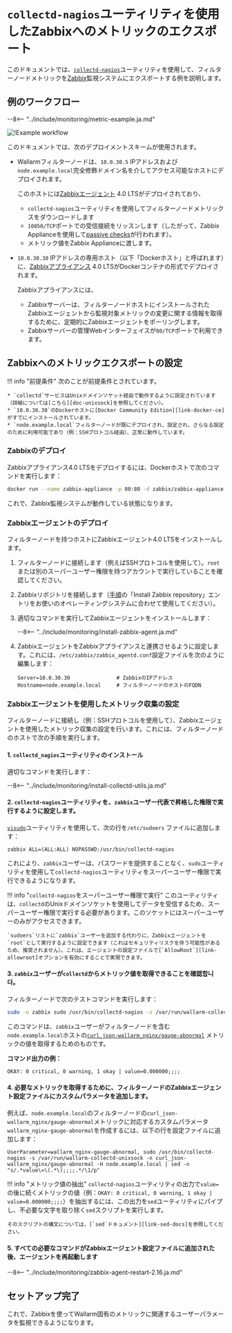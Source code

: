 [img-zabbix-scheme]: ../../images/monitoring/zabbix-scheme.png

[link-zabbix]: https://www.zabbix.com/
[link-collectd-nagios]: https://collectd.org/wiki/index.php/Collectd-nagios
[link-zabbix-agent]: https://www.zabbix.com/zabbix_agent
[link-zabbix-passive]: https://www.zabbix.com/documentation/4.0/manual/appendix/items/activepassive
[link-zabbix-app]: https://hub.docker.com/r/zabbix/zabbix-appliance
[link-docker-ce]: https://docs.docker.com/install/
[link-zabbix-repo]: https://www.zabbix.com/download
[link-allowroot]: https://www.zabbix.com/documentation/4.0/manual/appendix/config/zabbix_agentd
[link-sed-docs]: https://www.gnu.org/software/sed/manual/sed.html#sed-script-overview
[link-visudo]: https://www.sudo.ws/man/1.8.17/visudo.man.html
[link-metric]: available-metrics.md#number-of-requests

[doc-unixsock]: fetching-metrics.md#exporting-metrics-using-the-collectd-nagios-utility

# `collectd-nagios`ユーティリティを使用したZabbixへのメトリックのエクスポート

このドキュメントでは、[`collectd-nagios`][link-collectd-nagios]ユーティリティを使用して、フィルターノードメトリックを[Zabbix][link-zabbix]監視システムにエクスポートする例を説明します。

## 例のワークフロー

--8<-- "../include/monitoring/metric-example.ja.md"


![!Example workflow][img-zabbix-scheme]

このドキュメントでは、次のデプロイメントスキームが使用されます。
* Wallarmフィルターノードは、`10.0.30.5` IPアドレスおよび`node.example.local`完全修飾ドメイン名を介してアクセス可能なホストにデプロイされます。

  このホストには[Zabbixエージェント][link-zabbix-agent] 4.0 LTSがデプロイされており、

  * `collectd-nagios`ユーティリティを使用してフィルターノードメトリックスをダウンロードします
  * `10050/TCP`ポートでの受信接続をリッスンします（したがって、Zabbix Applianceを使用して[passive checks][link-zabbix-passive]が行われます）。
  * メトリック値をZabbix Applianceに渡します。
    
* `10.0.30.30` IPアドレスの専用ホスト（以下「Dockerホスト」と呼ばれます）に、[Zabbixアプライアンス][link-zabbix-app] 4.0 LTSがDockerコンテナの形式でデプロイされます。
    
  Zabbixアプライアンスには、

  * Zabbixサーバーは、フィルターノードホストにインストールされたZabbixエージェントから監視対象メトリックの変更に関する情報を取得するために、定期的にZabbixエージェントをポーリングします。
  * Zabbixサーバーの管理Webインターフェイスが`80/TCP`ポートで利用できます。
    
## Zabbixへのメトリックエクスポートの設定

!!! info "前提条件"
    次のことが前提条件とされています。

    * `collectd`サービスはUnixドメインソケット経由で動作するように設定されています（詳細については[こちら][doc-unixsock]を参照してください）。
    * `10.0.30.30`のDockerホストに[Docker Community Edition][link-docker-ce]がすでにインストールされています。
    * `node.example.local`フィルターノードが既にデプロイされ、設定され、さらなる設定のために利用可能であり（例：SSHプロトコル経由）、正常に動作しています。

### Zabbixのデプロイ

Zabbixアプライアンス4.0 LTSをデプロイするには、Dockerホストで次のコマンドを実行します：

``` bash
docker run --name zabbix-appliance -p 80:80 -d zabbix/zabbix-appliance:alpine-4.0-latest
```

これで、Zabbix監視システムが動作している状態になります。

### Zabbixエージェントのデプロイ

フィルターノードを持つホストにZabbixエージェント4.0 LTSをインストールします。
1. フィルターノードに接続します（例えばSSHプロトコルを使用して）。`root`または別のスーパーユーザー権限を持つアカウントで実行していることを確認してください。
2. Zabbixリポジトリを接続します（[手順][link-zabbix-repo]の「Install Zabbix repository」エントリをお使いのオペレーティングシステムに合わせて使用してください）。
3. 適切なコマンドを実行してZabbixエージェントをインストールします：

    --8<-- "../include/monitoring/install-zabbix-agent.ja.md"

4. ZabbixエージェントをZabbixアプライアンスと連携させるように設定します。これには、`/etc/zabbix/zabbix_agentd.conf`設定ファイルを次のように編集します：
   
    ```
    Server=10.0.30.30			    # ZabbixのIPアドレス
    Hostname=node.example.local		# フィルターノードのホストのFQDN
    ```

### Zabbixエージェントを使用したメトリック収集の設定

フィルターノードに接続し（例：SSHプロトコルを使用して）、Zabbixエージェントを使用したメトリック収集の設定を行います。これには、フィルターノードのホストで次の手順を実行します。

####    1.  `collectd_nagios`ユーティリティのインストール

適切なコマンドを実行します：

--8<-- "../include/monitoring/install-collectd-utils.ja.md"

####    2.  `collectd-nagios`ユーティリティを、`zabbix`ユーザー代表で昇格した権限で実行するように設定します。
   
[`visudo`][link-visudo]ユーティリティを使用して、次の行を`/etc/sudoers` ファイルに追加します：

```
zabbix ALL=(ALL:ALL) NOPASSWD:/usr/bin/collectd-nagios
```

これにより、`zabbix`ユーザーは、パスワードを提供することなく、`sudo`ユーティリティを使用して`collectd-nagios`ユーティリティをスーパーユーザー権限で実行できるようになります。

!!! info "`collectd-nagios`をスーパーユーザー権限で実行"
    このユーティリティは、`collectd`のUnixドメインソケットを使用してデータを受信するため、スーパーユーザー権限で実行する必要があります。このソケットにはスーパーユーザーのみがアクセスできます。

    `sudoers`リストに`zabbix`ユーザーを追加する代わりに、Zabbixエージェントを`root`として実行するように設定できます（これはセキュリティリスクを伴う可能性があるため、推奨されません）。これは、エージェントの設定ファイルで[`AllowRoot`][link-allowroot]オプションを有効にすることで実現できます。

####    3.  `zabbix`ユーザーが`collectd`からメトリック値を取得できることを確認합니다。
    
フィルターノードで次のテストコマンドを実行します：

``` bash
sudo -u zabbix sudo /usr/bin/collectd-nagios -s /var/run/wallarm-collectd-unixsock -n curl_json-wallarm_nginx/gauge-abnormal -H node.example.local
```

このコマンドは、`zabbix`ユーザーがフィルターノードを含む`node.example.local`ホストの[`curl_json-wallarm_nginx/gauge-abnormal`][link-metric] メトリックの値を取得するためのものです。

**コマンド出力の例：**

```
OKAY: 0 critical, 0 warning, 1 okay | value=0.000000;;;;
```

####    4.  必要なメトリックを取得するために、フィルターノードのZabbixエージェント設定ファイルにカスタムパラメータを追加します。
   
例えば、`node.example.local`のフィルターノードの`curl_json-wallarm_nginx/gauge-abnormal`メトリックに対応するカスタムパラメータ`wallarm_nginx-gauge-abnormal`を作成するには、以下の行を設定ファイルに追加します：

```
UserParameter=wallarm_nginx-gauge-abnormal, sudo /usr/bin/collectd-nagios -s /var/run/wallarm-collectd-unixsock -n curl_json-wallarm_nginx/gauge-abnormal -H node.example.local | sed -n "s/.*value\=\(.*\);;;;.*/\1/p"
```

!!! info "メトリック値の抽出"
    `collectd-nagios`ユーティリティの出力で`value=`の後に続くメトリックの値（例：`OKAY: 0 critical, 0 warning, 1 okay | value=0.000000;;;;`）を抽出するには、この出力を`sed`ユーティリティにパイプし、不必要な文字を取り除く`sed`スクリプトを実行します。

    そのスクリプトの構文については、[`sed`ドキュメント][link-sed-docs]を参照してください。

####    5.  すべての必要なコマンドがZabbixエージェント設定ファイルに追加された後、エージェントを再起動します

--8<-- "../include/monitoring/zabbix-agent-restart-2.16.ja.md"

## セットアップ完了

これで、Zabbixを使ってWallarm固有のメトリックに関連するユーザーパラメータを監視できるようになります。